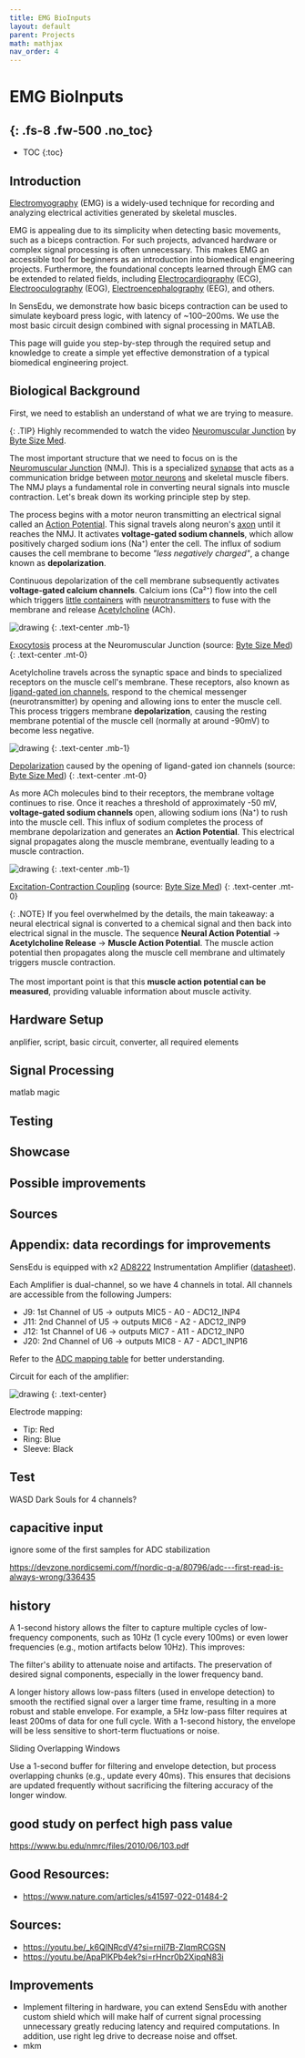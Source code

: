 ```yaml
---
title: EMG BioInputs
layout: default
parent: Projects
math: mathjax
nav_order: 4
---
```


# EMG BioInputs
{: .fs-8 .fw-500 .no_toc}
---

- TOC
{:toc}

## Introduction

[Electromyography](https://en.wikipedia.org/wiki/Electromyography) (EMG) is a widely-used technique for recording and analyzing electrical activities generated by skeletal muscles.

EMG is appealing due to its simplicity when detecting basic movements, such as a biceps contraction. For such projects, advanced hardware or complex signal processing is often unnecessary. This makes EMG an accessible tool for beginners as an introduction into biomedical engineering projects. Furthermore, the foundational concepts learned through EMG can be extended to related fields, including [Electrocardiography](https://en.wikipedia.org/wiki/Electrocardiography) (ECG), [Electrooculography](https://en.wikipedia.org/wiki/Electrooculography) (EOG), [Electroencephalography](https://en.wikipedia.org/wiki/Electroencephalography) (EEG), and others.

In SensEdu, we demonstrate how basic biceps contraction can be used to simulate keyboard press logic, with latency of ~100–200ms. We use the most basic circuit design combined with signal processing in MATLAB.

This page will guide you step-by-step through the required setup and knowledge to create a simple yet effective demonstration of a typical biomedical engineering project.

## Biological Background

First, we need to establish an understand of what we are trying to measure.

{: .TIP}
Highly recommended to watch the video [Neuromuscular Junction](https://youtu.be/_k6QINRcdV4?si=TG5Yw0wvDcTJtR6G) by [Byte Size Med].

The most important structure that we need to focus on is the [Neuromuscular Junction](https://en.wikipedia.org/wiki/Neuromuscular_junction) (NMJ). This is a specialized [synapse](https://en.wikipedia.org/wiki/Synapse) that acts as a communication bridge between [motor neurons](https://www.simplypsychology.org/motor-neuron.html) and skeletal muscle fibers. The NMJ plays a fundamental role in converting neural signals into muscle contraction. Let's break down its working principle step by step.

The process begins with a motor neuron transmitting an electrical signal called an [Action Potential]. This signal travels along neuron's [axon](https://en.wikipedia.org/wiki/Axon) until it reaches the NMJ. It activates **voltage-gated sodium channels**, which allow positively charged sodium ions (Na⁺) enter the cell. The influx of sodium causes the cell membrane to become *"less negatively charged"*, a change known as **depolarization**.

Continuous depolarization of the cell membrane subsequently activates **voltage-gated calcium channels**. Calcium ions (Ca²⁺) flow into the cell which triggers [little containers](https://en.wikipedia.org/wiki/Synaptic_vesicle) with [neurotransmitters](https://en.wikipedia.org/wiki/Neurotransmitter) to fuse with the membrane and release [Acetylcholine](https://en.wikipedia.org/wiki/Acetylcholine) (ACh).

<img src="{{site.baseurl}}/assets/images/NMJ1.png" alt="drawing"/>
{: .text-center .mb-1}

[Exocytosis](https://en.wikipedia.org/wiki/Exocytosis) process at the Neuromuscular Junction (source: [Byte Size Med])
{: .text-center .mt-0}

Acetylcholine travels across the synaptic space and binds to specialized receptors on the muscle cell's membrane. These receptors, also known as [ligand-gated ion channels](https://en.wikipedia.org/wiki/Ligand-gated_ion_channel), respond to the chemical messenger (neurotransmitter) by opening and allowing ions to enter the muscle cell. This process triggers membrane **depolarization**, causing  the resting membrane potential of the muscle cell (normally at around -90mV) to become less negative.

<img src="{{site.baseurl}}/assets/images/NMJ2.png" alt="drawing"/>
{: .text-center .mb-1}

[Depolarization](https://en.wikipedia.org/wiki/Depolarization) caused by the opening of ligand-gated ion channels (source: [Byte Size Med])
{: .text-center .mt-0}

As more ACh molecules bind to their receptors, the membrane voltage continues to rise. Once it reaches a threshold of approximately -50 mV, **voltage-gated sodium channels** open, allowing sodium ions (Na⁺) to rush into the muscle cell. This influx of sodium completes the process of membrane depolarization and generates an **Action Potential**. This electrical signal propagates along the muscle membrane, eventually leading to a muscle contraction.

<img src="{{site.baseurl}}/assets/images/NMJ3.png" alt="drawing"/>
{: .text-center .mb-1}

[Excitation-Contraction Coupling](https://www.sciencedirect.com/topics/medicine-and-dentistry/excitation-contraction-coupling) (source: [Byte Size Med])
{: .text-center .mt-0}

{: .NOTE}
If you feel overwhelmed by the details, the main takeaway: a neural electrical signal is converted to a chemical signal and then back into electrical signal in the muscle. The sequence **Neural Action Potential** → **Acetylcholine Release** → **Muscle Action Potential**. The muscle action potential then propagates along the muscle cell membrane and ultimately triggers muscle contraction.<br><br>The most important point is that this **muscle action potential can be measured**, providing valuable information about muscle activity.

## Hardware Setup

anplifier, script, basic circuit, converter, all required elements


## Signal Processing

matlab magic

## Testing

## Showcase

## Possible improvements

## Sources

## Appendix: data recordings for improvements


SensEdu is equipped with x2 [AD8222] Instrumentation Amplifier ([datasheet]).

Each Amplifier is dual-channel, so we have 4 channels in total. All channels are accessible from the following Jumpers:
* J9: 1st Channel of U5 -> outputs MIC5 - A0 - ADC12_INP4
* J11: 2nd Channel of U5 -> outputs MIC6 - A2 - ADC12_INP9
* J12: 1st Channel of U6 -> outputs MIC7 - A11 - ADC12_INP0
* J20: 2nd Channel of U6 -> outputs MIC8 - A7 - ADC1_INP16

Refer to the [ADC mapping table](/SensEdu/Library/ADC/#adc_mapping) for better understanding.

Circuit for each of the amplifier:

<img src="{{site.baseurl}}/assets/images/amp_circuit.png" alt="drawing"/>
{: .text-center}

Electrode mapping:
* Tip: Red
* Ring: Blue
* Sleeve: Black

## Test

WASD Dark Souls for 4 channels?

## capacitive input
ignore some of the first samples for ADC stabilization

https://devzone.nordicsemi.com/f/nordic-q-a/80796/adc---first-read-is-always-wrong/336435

## history
A 1-second history allows the filter to capture multiple cycles of low-frequency components, such as 10Hz (1 cycle every 100ms) or even lower frequencies (e.g., motion artifacts below 10Hz). This improves:

The filter's ability to attenuate noise and artifacts.
The preservation of desired signal components, especially in the lower frequency band.

A longer history allows low-pass filters (used in envelope detection) to smooth the rectified signal over a larger time frame, resulting in a more robust and stable envelope.
For example, a 5Hz low-pass filter requires at least 200ms of data for one full cycle. With a 1-second history, the envelope will be less sensitive to short-term fluctuations or noise.

 Sliding Overlapping Windows

Use a 1-second buffer for filtering and envelope detection, but process overlapping chunks (e.g., update every 40ms). This ensures that decisions are updated frequently without sacrificing the filtering accuracy of the longer window.

## good study on perfect high pass value
https://www.bu.edu/nmrc/files/2010/06/103.pdf

## Good Resources:
* https://www.nature.com/articles/s41597-022-01484-2

## Sources:
* https://youtu.be/_k6QINRcdV4?si=rnil7B-ZlqmRCGSN
* https://youtu.be/ApaPlKPb4ek?si=rHncr0b2XipqN83i

## Improvements
* Implement filtering in hardware, you can extend SensEdu with another custom shield which will make half of current signal processing unnecessary greatly reducing latency and required computations. In addition, use right leg drive to decrease noise and offset.
* mkm

[Byte Size Med]: https://www.youtube.com/channel/UCZghvlgylH3r_CWfA18eFRg
[Action Potential]: (https://en.wikipedia.org/wiki/Action_potential)
[AD8222]: https://www.analog.com/en/products/ad8222.html?doc=ad8222-KGD.pdf
[datasheet]: https://www.analog.com/media/en/technical-documentation/data-sheets/AD8222.pdf